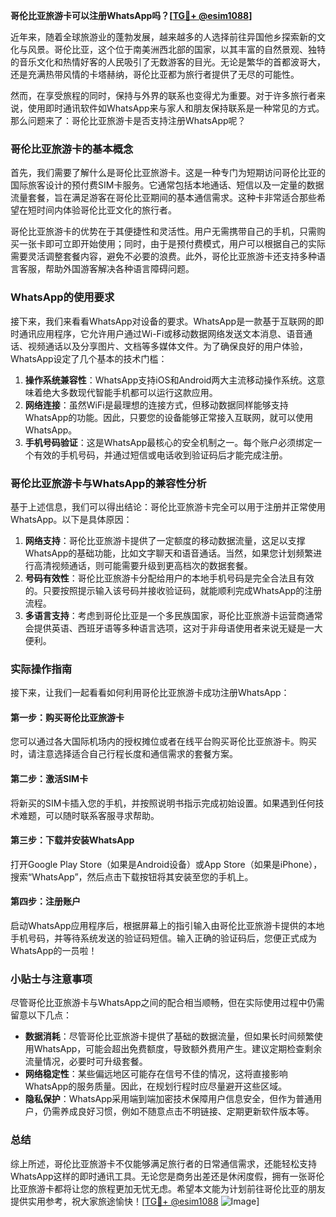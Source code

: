 **哥伦比亚旅游卡可以注册WhatsApp吗？[[TG💪+ @esim1088](https://t.me/s/esim1088)]**

近年来，随着全球旅游业的蓬勃发展，越来越多的人选择前往异国他乡探索新的文化与风景。哥伦比亚，这个位于南美洲西北部的国家，以其丰富的自然景观、独特的音乐文化和热情好客的人民吸引了无数游客的目光。无论是繁华的首都波哥大，还是充满热带风情的卡塔赫纳，哥伦比亚都为旅行者提供了无尽的可能性。

然而，在享受旅程的同时，保持与外界的联系也变得尤为重要。对于许多旅行者来说，使用即时通讯软件如WhatsApp来与家人和朋友保持联系是一种常见的方式。那么问题来了：哥伦比亚旅游卡是否支持注册WhatsApp呢？

### 哥伦比亚旅游卡的基本概念

首先，我们需要了解什么是哥伦比亚旅游卡。这是一种专门为短期访问哥伦比亚的国际旅客设计的预付费SIM卡服务。它通常包括本地通话、短信以及一定量的数据流量套餐，旨在满足游客在哥伦比亚期间的基本通信需求。这种卡非常适合那些希望在短时间内体验哥伦比亚文化的旅行者。

哥伦比亚旅游卡的优势在于其便捷性和灵活性。用户无需携带自己的手机，只需购买一张卡即可立即开始使用；同时，由于是预付费模式，用户可以根据自己的实际需要灵活调整套餐内容，避免不必要的浪费。此外，哥伦比亚旅游卡还支持多种语言客服，帮助外国游客解决各种语言障碍问题。

### WhatsApp的使用要求

接下来，我们来看看WhatsApp对设备的要求。WhatsApp是一款基于互联网的即时通讯应用程序，它允许用户通过Wi-Fi或移动数据网络发送文本消息、语音通话、视频通话以及分享图片、文档等多媒体文件。为了确保良好的用户体验，WhatsApp设定了几个基本的技术门槛：

1. **操作系统兼容性**：WhatsApp支持iOS和Android两大主流移动操作系统。这意味着绝大多数现代智能手机都可以运行这款应用。
2. **网络连接**：虽然WiFi是最理想的连接方式，但移动数据同样能够支持WhatsApp的功能。因此，只要您的设备能够正常接入互联网，就可以使用WhatsApp。
3. **手机号码验证**：这是WhatsApp最核心的安全机制之一。每个账户必须绑定一个有效的手机号码，并通过短信或电话收到验证码后才能完成注册。

### 哥伦比亚旅游卡与WhatsApp的兼容性分析

基于上述信息，我们可以得出结论：哥伦比亚旅游卡完全可以用于注册并正常使用WhatsApp。以下是具体原因：

1. **网络支持**：哥伦比亚旅游卡提供了一定额度的移动数据流量，这足以支撑WhatsApp的基础功能，比如文字聊天和语音通话。当然，如果您计划频繁进行高清视频通话，则可能需要升级到更高档次的数据套餐。
2. **号码有效性**：哥伦比亚旅游卡分配给用户的本地手机号码是完全合法且有效的。只要按照提示输入该号码并接收验证码，就能顺利完成WhatsApp的注册流程。
3. **多语言支持**：考虑到哥伦比亚是一个多民族国家，哥伦比亚旅游卡运营商通常会提供英语、西班牙语等多种语言选项，这对于非母语使用者来说无疑是一大便利。

### 实际操作指南

接下来，让我们一起看看如何利用哥伦比亚旅游卡成功注册WhatsApp：

#### 第一步：购买哥伦比亚旅游卡
您可以通过各大国际机场内的授权摊位或者在线平台购买哥伦比亚旅游卡。购买时，请注意选择适合自己行程长度和通信需求的套餐方案。

#### 第二步：激活SIM卡
将新买的SIM卡插入您的手机，并按照说明书指示完成初始设置。如果遇到任何技术难题，可以随时联系客服寻求帮助。

#### 第三步：下载并安装WhatsApp
打开Google Play Store（如果是Android设备）或App Store（如果是iPhone），搜索“WhatsApp”，然后点击下载按钮将其安装至您的手机上。

#### 第四步：注册账户
启动WhatsApp应用程序后，根据屏幕上的指引输入由哥伦比亚旅游卡提供的本地手机号码，并等待系统发送的验证码短信。输入正确的验证码后，您便正式成为WhatsApp的一员啦！

### 小贴士与注意事项

尽管哥伦比亚旅游卡与WhatsApp之间的配合相当顺畅，但在实际使用过程中仍需留意以下几点：

- **数据消耗**：尽管哥伦比亚旅游卡提供了基础的数据流量，但如果长时间频繁使用WhatsApp，可能会超出免费额度，导致额外费用产生。建议定期检查剩余流量情况，必要时可升级套餐。
- **网络稳定性**：某些偏远地区可能存在信号不佳的情况，这将直接影响WhatsApp的服务质量。因此，在规划行程时应尽量避开这些区域。
- **隐私保护**：WhatsApp采用端到端加密技术保障用户信息安全，但作为普通用户，仍需养成良好习惯，例如不随意点击不明链接、定期更新软件版本等。

### 总结

综上所述，哥伦比亚旅游卡不仅能够满足旅行者的日常通信需求，还能轻松支持WhatsApp这样的即时通讯工具。无论您是商务出差还是休闲度假，拥有一张哥伦比亚旅游卡都将让您的旅程更加无忧无虑。希望本文能为计划前往哥伦比亚的朋友提供实用参考，祝大家旅途愉快！[[TG💪+ @esim1088](https://t.me/s/esim1088) ![Image](https://i.postimg.cc/4NQfJmqS/Snipaste-2025-05-13-00-14-12.png)]